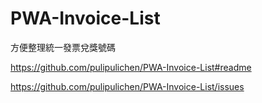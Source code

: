 # PWA-Invoice-List
方便整理統一發票兌獎號碼

https://github.com/pulipulichen/PWA-Invoice-List#readme

https://github.com/pulipulichen/PWA-Invoice-List/issues